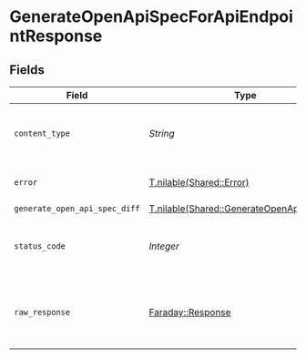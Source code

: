 # GenerateOpenApiSpecForApiEndpointResponse


## Fields

| Field                                                                                        | Type                                                                                         | Required                                                                                     | Description                                                                                  |
| -------------------------------------------------------------------------------------------- | -------------------------------------------------------------------------------------------- | -------------------------------------------------------------------------------------------- | -------------------------------------------------------------------------------------------- |
| `content_type`                                                                               | *String*                                                                                     | :heavy_check_mark:                                                                           | HTTP response content type for this operation                                                |
| `error`                                                                                      | [T.nilable(Shared::Error)](../../models/shared/error.md)                                     | :heavy_minus_sign:                                                                           | Default error response                                                                       |
| `generate_open_api_spec_diff`                                                                | [T.nilable(Shared::GenerateOpenApiSpecDiff)](../../models/shared/generateopenapispecdiff.md) | :heavy_minus_sign:                                                                           | OK                                                                                           |
| `status_code`                                                                                | *Integer*                                                                                    | :heavy_check_mark:                                                                           | HTTP response status code for this operation                                                 |
| `raw_response`                                                                               | [Faraday::Response](https://www.rubydoc.info/gems/faraday/Faraday/Response)                  | :heavy_minus_sign:                                                                           | Raw HTTP response; suitable for custom response parsing                                      |